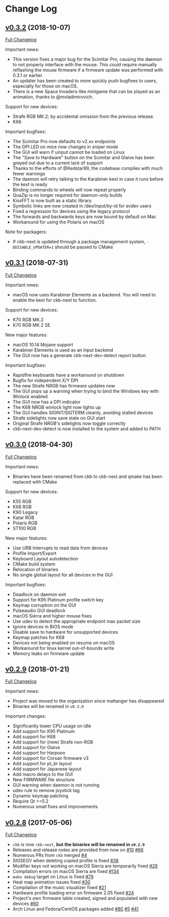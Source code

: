 # Change Log

## [v0.3.2](https://github.com/ckb-next/ckb-next/tree/v0.3.2) (2018-10-07)
[Full Changelog](https://github.com/ckb-next/ckb-next/compare/v0.3.1...v0.3.2)

Important news:

- This version fixes a major bug for the Scimitar Pro, causing the daemon to not properly interface with the mouse. This could require manually reflashing the mouse firmware if a firmware update was performed with 0.3.1 or earlier.
- An updater has been created to more quickly push bugfixes to users, especially for those on macOS.
- There is a new Space Invaders-like minigame that can be played as an animation, thanks to @mvladimirovich.

Support for new devices:

- Strafe RGB MK.2; by accidental omission from the previous release.
- K66

Important bugfixes:

- The Scimitar Pro now defaults to v2.xx endpoints
- The DPI LED on mice now changes in sniper mode
- The GUI will warn if uinput cannot be loaded on Linux
- The "Save to Hardware" button on the Scimitar and Glaive has been greyed out due to a current lack of support
- Thanks to the efforts of @Kedstar99, the codebase compiles with much fewer warnings
- The daemon will retry talking to the Karabiner kext in case it runs before the kext is ready
- Binding commands to wheels will now repeat properly
- QuaZip is no longer required for daemon-only builds
- KissFFT is now built as a static library
- Symbolic links are now created in /dev/input/by-id for evdev users
- Fixed a regression for devices using the legacy protocol
- The forwards and backwards keys are now bound by default on Mac
- Workaround for using the Polaris on macOS

Note for packagers:

- If ckb-next is updated through a package management system, `-DDISABLE_UPDATER=1` should be passed to CMake

## [v0.3.1](https://github.com/ckb-next/ckb-next/tree/v0.3.1) (2018-07-31)
[Full Changelog](https://github.com/ckb-next/ckb-next/compare/v0.3.0...v0.3.1)

Important news:

- macOS now uses Karabiner Elements as a backend. You will need to enable the kext for ckb-next to function.

Support for new devices:

- K70 RGB MK.2
- K70 RGB MK.2 SE

New major features:

- macOS 10.14 Mojave support
- Karabiner Elements is used as an input backend
- The GUI now has a generate ckb-next-dev-detect report button

Important bugfixes:

- Rapidfire keyboards have a workaround on shutdown
- Bugfix for independent X/Y DPI
- The new Strafe NRGB has firmware updates now
- The GUI pops up a warning when trying to bind the Windows key with Winlock enabled
- The GUI now has a DPI indicator
- The K68 NRGB winlock light now lights up
- The GUI handles SIGINT/SIGTERM cleanly, avoiding stalled devices
- Strafe sidelights now save state on GUI start
- Original Strafe NRGB's sidelights now toggle correctly
- ckb-next-dev-detect is now installed to the system and added to PATH

## [v0.3.0](https://github.com/ckb-next/ckb-next/tree/v0.3.0) (2018-04-30)
[Full Changelog](https://github.com/ckb-next/ckb-next/compare/v0.2.9...v0.3.0)

Important news:

- Binaries have been renamed from ckb to ckb-next and qmake has been replaced with CMake

Support for new devices:

- K55 RGB
- K68 RGB
- K90 Legacy
- Katar RGB
- Polaris RGB
- ST100 RGB

New major features:

- Use URB Interrupts to read data from devices
- Profile Import/Export
- Keyboard Layout autodetection
- CMake build system
- Relocation of binaries
- No single global layout for all devices in the GUI

Important bugfixes:

- Deadlock on daemon exit
- Support for K95 Platinum profile switch key
- Keymap corruption on the GUI
- Pulseaudio GUI deadlock
- macOS Sierra and higher mouse fixes
- Use udev to detect the appropriate endpoint max packet size
- Ignore devices in BIOS mode
- Disable save to hardware for unsupported devices
- Keymap patches for K68
- Devices not being enabled on resume on macOS
- Workaround for linux kernel out-of-bounds write
- Memory leaks on firmware update

## [v0.2.9](https://github.com/ckb-next/ckb-next/tree/v0.2.9) (2018-01-21)
[Full Changelog](https://github.com/ckb-next/ckb-next/compare/v0.2.8...v0.2.9)

Important news:
* Project was moved to the organization since mattanger has disappeared
* Binaries will be renamed in `v0.3.0`

Important changes:
* Significantly lower CPU usage on idle
* Add support for K95 Platinum
* Add support for K68
* Add support for (new) Strafe non-RGB
* Add support for Glaive
* Add support for Harpoon
* Add support for Corsair firmware v3
* Add support for pt\_br layout
* Add support for Japanese layout
* Add macro delays to the GUI
* New FIRMWARE file structure
* GUI warning when daemon is not running
* udev rule to remove joystick tag
* Dynamic keymap patching
* Require Qt >=5.2
* Numerous small fixes and improvements

## [v0.2.8](https://github.com/mattanger/ckb-next/tree/v0.2.8) (2017-05-06)
[Full Changelog](https://github.com/mattanger/ckb-next/compare/v0.2.7...v0.2.8)

- `ckb` is now `ckb-next`, __but the binaries will be renamed in `v0.2.9`__
- Releases and release notes are provided from now on [\#10](https://github.com/mattanger/ckb-next/issues/10) [\#66](https://github.com/mattanger/ckb-next/issues/66)
- Numerous PRs from `ckb` merged [\#4](https://github.com/mattanger/ckb-next/issues/4)
- SIGSEGV when deleting copied profile is fixed [\#38](https://github.com/mattanger/ckb-next/issues/38)
- Modifier keys not working on macOS Sierra are temporarily fixed [\#29](https://github.com/mattanger/ckb-next/issues/29)
- Compilation errors on macOS Sierra are fixed [\#134](https://github.com/mattanger/ckb-next/issues/134)
- `make debug` target on Linux is fixed [\#79](https://github.com/mattanger/ckb-next/issues/79)
- Heat map animation issues fixed [\#30](https://github.com/mattanger/ckb-next/issues/30)
- Compilation of the music visualizer fixed [\#21](https://github.com/mattanger/ckb-next/issues/21)
- Hardware profile loading error on firmware 2.05 fixed [\#24](https://github.com/mattanger/ckb-next/pull/24)
- Project's own firmware table created, signed and populated with new devices [\#60](https://github.com/mattanger/ckb-next/pull/60)
- Arch Linux and Fedora/CentOS packages added [\#80](https://github.com/mattanger/ckb-next/pull/80) [\#5](https://github.com/mattanger/ckb-next/issues/5) [\#41](https://github.com/mattanger/ckb-next/pull/41)
